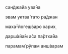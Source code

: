 сан̃джайа ува̄ча

эвам уктва̄ тато ра̄джан

маха̄-йогеш́варо харих̣

дарш́айа̄м а̄са па̄ртха̄йа

парамам̇ рӯпам аиш́варам